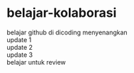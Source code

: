 # belajar-kolaborasi
belajar github di dicoding menyenangkan<br>
update 1<br>
update 2<br>
update 3<br>
belajar untuk review
